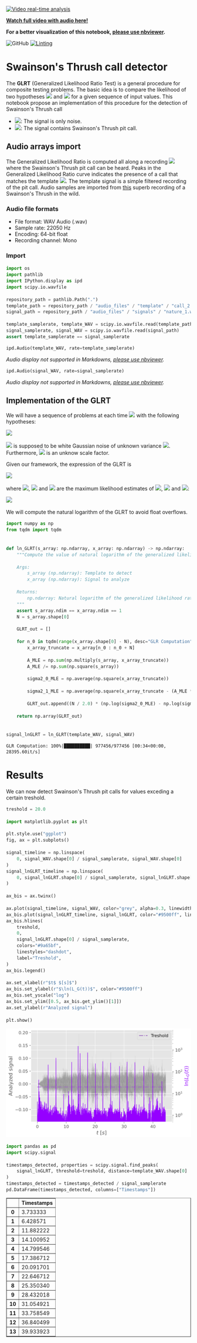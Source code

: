 [![Video real-time analysis](./.github/markdown/SwainsonCall.gif)](https://youtu.be/NUYM1yvVPls "Swainson's Thrush call")

[**Watch full video with audio here!**](https://youtu.be/NUYM1yvVPls)

**For a better visualization of this notebook, [please use nbviewer](https://nbviewer.jupyter.org/github/ArthurFDLR/SwainsonsThrush-detector/blob/main/SwainsonsTrush-detector.ipynb?flush_cache=true).**

![GitHub](https://img.shields.io/github/license/ArthurFDLR/SwainsonsThrush-detector)
[![Linting](https://img.shields.io/badge/code%20style-black-000000.svg)](https://github.com/psf/black)


# Swainson's Thrush call detector


The **GLRT** (Generalized Likelihood Ratio Test) is a general procedure for composite testing problems. The basic idea
is to compare the likelihood of two hypotheses <img src="https://render.githubusercontent.com/render/math?math=H_0"> and <img src="https://render.githubusercontent.com/render/math?math=H_1"> for a given sequence of input values. This notebook propose an implementation of this procedure for the detection of Swainson's Thrush call

* <img src="https://render.githubusercontent.com/render/math?math=H_0">: The signal is only noise.
* <img src="https://render.githubusercontent.com/render/math?math=H_1">: The signal contains Swainson's Thrush pit call.



## Audio arrays import

The Generalized Likelihood Ratio is computed all along a recording <img src="https://render.githubusercontent.com/render/math?math=\{x(n)\}_{n = 0 \ \dots \ N-1}"> where the Swainson's Thrush pit call can be heard. Peaks in the Generalized Likelihood Ratio curve indicates the presence of a call that matches the template <img src="https://render.githubusercontent.com/render/math?math=\{s(n)\}_{n = 0 \ \dots \ N-1}">. The template signal is a simple filtered recording of the pit call. Audio samples are imported from [this](https://youtu.be/0LNtk5OVssQ) superb recording of a Swainson's Thrush in the wild.

### Audio file formats

- File format: WAV Audio (.wav)
- Sample rate: 22050 Hz
- Encoding: 64-bit float
- Recording channel: Mono

### Import


```python
import os
import pathlib
import IPython.display as ipd
import scipy.io.wavfile

repository_path = pathlib.Path(".")
template_path = repository_path / "audio_files" / "template" / "call_2.wav"
signal_path = repository_path / "audio_files" / "signals" / "nature_1.wav"

template_samplerate, template_WAV = scipy.io.wavfile.read(template_path)
signal_samplerate, signal_WAV = scipy.io.wavfile.read(signal_path)
assert template_samplerate == signal_samplerate
```


```python
ipd.Audio(template_WAV, rate=template_samplerate)
```


*Audio display not supported in Markdowns, [please use nbviewer](https://nbviewer.jupyter.org/github/ArthurFDLR/SwainsonsThrush-detector/blob/main/SwainsonsTrush-detector.ipynb?flush_cache=true).*



```python
ipd.Audio(signal_WAV, rate=signal_samplerate)
```


*Audio display not supported in Markdowns, [please use nbviewer](https://nbviewer.jupyter.org/github/ArthurFDLR/SwainsonsThrush-detector/blob/main/SwainsonsTrush-detector.ipynb?flush_cache=true).*



## Implementation of the GLRT

We will have a sequence of problems at each time <img src="https://render.githubusercontent.com/render/math?math=n_0"> with the
following hypotheses:

<img src="https://render.githubusercontent.com/render/math?math=\begin{array}{ll}%20H_0:%20x(n)%20=%20w(n)\\%20H_1:%20x(n)%20=%20w(n)%20+%20A%20\%20s(n%20-%20n_0)%20\end{array}%20\quad%20,%20\%20n=n_0,%20%20\dots,%20%20n_0%20+%20N%20-%201">



<img src="https://render.githubusercontent.com/render/math?math=w"> is supposed to be white Gaussian noise of unknown variance <img src="https://render.githubusercontent.com/render/math?math=\sigma^2">. Furthermore, <img src="https://render.githubusercontent.com/render/math?math=A \neq 0"> is an unknow scale factor.

Given our framework, the expression of the GLRT is

<img src="https://render.githubusercontent.com/render/math?math=L_G(x) = \frac{p(x,\widehat{A},\widehat{\sigma_1^2},H_1)}{p(x,\widehat{\sigma_0^2},H_0)} = \left(\frac{\widehat{\sigma_0^2}}{\widehat{\sigma_1^2}}\right)^{\frac{N}{2}}">


where <img src="https://render.githubusercontent.com/render/math?math=\widehat{A}">, <img src="https://render.githubusercontent.com/render/math?math=\widehat{\sigma_0^2}"> and <img src="https://render.githubusercontent.com/render/math?math=\widehat{\sigma_1^2}"> are the maximum likelihood estimates of <img src="https://render.githubusercontent.com/render/math?math=A">, <img src="https://render.githubusercontent.com/render/math?math=\sigma_0^2"> and <img src="https://render.githubusercontent.com/render/math?math=\sigma_1^2">:

<img src="https://render.githubusercontent.com/render/math?math=\begin{array}{ll}%20\widehat{A}%20=%20\frac{\sum^{n_0+N-1}_{n=n_0}%20x(n)%20s(n-n_0)}{\sum^{n_0+N-1}_{n=n_0}s^2(n-n_0)}%20\\%20\widehat{\sigma_0^2}%20=%20\frac{1}{N}%20\sum^{n_0+N-1}_{n=n_0}%20x^2(n)%20\\%20\widehat{\sigma_1^2}%20=%20\frac{1}{N}%20\sum^{n_0+N-1}_{n=n_0}%20(x(n)%20-%20\widehat{A}%20s(n-n_0))^2%20\end{array}">

We will compute the natural logarithm of the GLRT to avoid float overflows.


```python
import numpy as np
from tqdm import tqdm


def ln_GLRT(s_array: np.ndarray, x_array: np.ndarray) -> np.ndarray:
    """Compute the value of natural logarithm of the generalized likelihood ratio along the signal x_array using the template s_array.

    Args:
        s_array (np.ndarray): Template to detect
        x_array (np.ndarray): Signal to analyze

    Returns:
        np.ndarray: Natural logarithm of the generalized likelihood ratio test
    """
    assert s_array.ndim == x_array.ndim == 1
    N = s_array.shape[0]

    GLRT_out = []

    for n_0 in tqdm(range(x_array.shape[0] - N), desc="GLR Computation"):
        x_array_truncate = x_array[n_0 : n_0 + N]

        A_MLE = np.sum(np.multiply(s_array, x_array_truncate))
        A_MLE /= np.sum(np.square(s_array))

        sigma2_0_MLE = np.average(np.square(x_array_truncate))

        sigma2_1_MLE = np.average(np.square(x_array_truncate - (A_MLE * s_array)))

        GLRT_out.append((N / 2.0) * (np.log(sigma2_0_MLE) - np.log(sigma2_1_MLE)))

    return np.array(GLRT_out)


signal_lnGLRT = ln_GLRT(template_WAV, signal_WAV)
```

    GLR Computation: 100%|██████████| 977456/977456 [00:34<00:00, 28395.60it/s]
    

# Results

We can now detect Swainson's Thrush pit calls for values exceding a certain treshold. 


```python
treshold = 20.0

import matplotlib.pyplot as plt

plt.style.use("ggplot")
fig, ax = plt.subplots()

signal_timeline = np.linspace(
    0, signal_WAV.shape[0] / signal_samplerate, signal_WAV.shape[0]
)
signal_lnGLRT_timeline = np.linspace(
    0, signal_lnGLRT.shape[0] / signal_samplerate, signal_lnGLRT.shape[0]
)

ax_bis = ax.twinx()

ax.plot(signal_timeline, signal_WAV, color="grey", alpha=0.3, linewidth=0.2)
ax_bis.plot(signal_lnGLRT_timeline, signal_lnGLRT, color="#9500ff", linewidth=1.0)
ax_bis.hlines(
    treshold,
    0,
    signal_lnGLRT.shape[0] / signal_samplerate,
    colors="#9a65bf",
    linestyles="dashdot",
    label="Treshold",
)
ax_bis.legend()

ax.set_xlabel(r"$t$ $[s]$")
ax_bis.set_ylabel(r"$\ln(L_G(t))$", color="#9500ff")
ax_bis.set_yscale("log")
ax_bis.set_ylim([0.5, ax_bis.get_ylim()[1]])
ax.set_ylabel(r"Analyzed signal")

plt.show()
```


    
![plot](.github/markdown/SwainsonsTrush-detector_16_0.png)
    



```python
import pandas as pd
import scipy.signal

timestamps_detected, properties = scipy.signal.find_peaks(
    signal_lnGLRT, threshold=treshold, distance=template_WAV.shape[0]
)
timestamps_detected = timestamps_detected / signal_samplerate
pd.DataFrame(timestamps_detected, columns=["Timestamps"])

```




<div>
<table border="1" class="dataframe">
  <thead>
    <tr style="text-align: right;">
      <th></th>
      <th>Timestamps</th>
    </tr>
  </thead>
  <tbody>
    <tr>
      <th>0</th>
      <td>3.733333</td>
    </tr>
    <tr>
      <th>1</th>
      <td>6.428571</td>
    </tr>
    <tr>
      <th>2</th>
      <td>11.882222</td>
    </tr>
    <tr>
      <th>3</th>
      <td>14.100952</td>
    </tr>
    <tr>
      <th>4</th>
      <td>14.799546</td>
    </tr>
    <tr>
      <th>5</th>
      <td>17.386712</td>
    </tr>
    <tr>
      <th>6</th>
      <td>20.091701</td>
    </tr>
    <tr>
      <th>7</th>
      <td>22.646712</td>
    </tr>
    <tr>
      <th>8</th>
      <td>25.350340</td>
    </tr>
    <tr>
      <th>9</th>
      <td>28.432018</td>
    </tr>
    <tr>
      <th>10</th>
      <td>31.054921</td>
    </tr>
    <tr>
      <th>11</th>
      <td>33.758549</td>
    </tr>
    <tr>
      <th>12</th>
      <td>36.840499</td>
    </tr>
    <tr>
      <th>13</th>
      <td>39.933923</td>
    </tr>
  </tbody>
</table>
</div>


